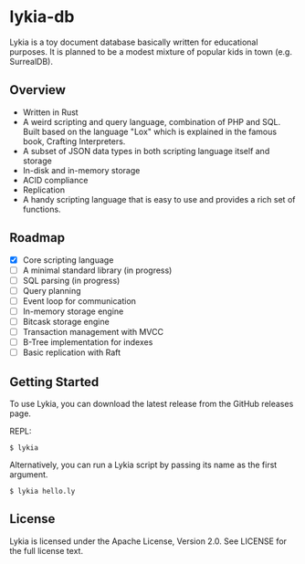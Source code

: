 # lykia-db
Lykia is a toy document database basically written for educational purposes. It is planned to be a modest mixture of popular kids in town (e.g. SurrealDB).

## Overview
- Written in Rust
- A weird scripting and query language, combination of PHP and SQL. Built based on the language "Lox" which is explained in the famous book, Crafting Interpreters.
- A subset of JSON data types in both scripting language itself and storage
- In-disk and in-memory storage
- ACID compliance
- Replication
- A handy scripting language that is easy to use and provides a rich set of functions. 

## Roadmap

- [x] Core scripting language
- [ ] A minimal standard library (in progress)
- [ ] SQL parsing (in progress)
- [ ] Query planning
- [ ] Event loop for communication
- [ ] In-memory storage engine
- [ ] Bitcask storage engine
- [ ] Transaction management with MVCC
- [ ] B-Tree implementation for indexes
- [ ] Basic replication with Raft

## Getting Started
To use Lykia, you can download the latest release from the GitHub releases page.

REPL:

```shell
$ lykia
```
Alternatively, you can run a Lykia script by passing its name as the first argument.

```shell 
$ lykia hello.ly
```

## License
Lykia is licensed under the Apache License, Version 2.0. See LICENSE for the full license text.